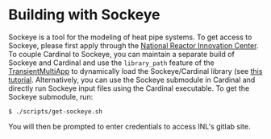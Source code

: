 # Building with Sockeye

Sockeye is a tool for the modeling of heat pipe systems.
To get access to Sockeye, please first apply through the
[National Reactor Innovation Center](https://ncrcaims.inl.gov/Identity/Account/Login).
To couple Cardinal to Sockeye, you can maintain a separate build of Sockeye
and Cardinal and use the `library_path` feature of the
[TransientMultiApp](https://mooseframework.inl.gov/source/multiapps/TransientMultiApp.html)
to dynamically load the Sockeye/Cardinal library (see [this tutorial](tutorials/other_apps.md).
Alternatively, you can
use the Sockeye submodule in Cardinal and directly run Sockeye input files using the
Cardinal executable.
To get the Sockeye submodule, run:

```
$ ./scripts/get-sockeye.sh
```

You will then be prompted to enter credentials to access INL's gitlab site.
